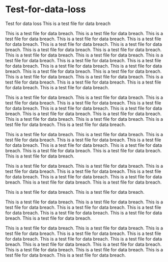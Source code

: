 # Test-for-data-loss
Test for data loss
This is a test file for data breach

This is a test file for data breach. This is a test file for data breach. This is a test file for data breach. This is a test file for data breach. This is a test file for data breach. This is a test file for data breach. This is a test file for data breach. This is a test file for data breach. This is a test file for data breach. This is a test file for data breach. This is a test file for data breach. This is a test file for data breach. This is a test file for data breach. This is a test file for data breach. This is a test file for data breach. This is a test file for data breach. This is a test file for data breach. This is a test file for data breach. This is a test file for data breach. This is a test file for data breach. This is a test file for data breach. This is a test file for data breach. This is a test file for data breach. This is a test file for data breach.

This is a test file for data breach. This is a test file for data breach. This is a test file for data breach. This is a test file for data breach. This is a test file for data breach. This is a test file for data breach. This is a test file for data breach. This is a test file for data breach. This is a test file for data breach. This is a test file for data breach. This is a test file for data breach. This is a test file for data breach. This is a test file for data breach.

This is a test file for data breach. This is a test file for data breach. This is a test file for data breach. This is a test file for data breach. This is a test file for data breach. This is a test file for data breach. This is a test file for data breach. This is a test file for data breach. This is a test file for data breach. This is a test file for data breach.

This is a test file for data breach. This is a test file for data breach. This is a test file for data breach. This is a test file for data breach. This is a test file for data breach. This is a test file for data breach. This is a test file for data breach. This is a test file for data breach. This is a test file for data breach.

This is a test file for data breach. This is a test file for data breach.

This is a test file for data breach. This is a test file for data breach. This is a test file for data breach. This is a test file for data breach. This is a test file for data breach. This is a test file for data breach. This is a test file for data breach. This is a test file for data breach.

This is a test file for data breach. This is a test file for data breach. This is a test file for data breach. This is a test file for data breach. This is a test file for data breach. This is a test file for data breach. This is a test file for data breach. This is a test file for data breach. This is a test file for data breach. This is a test file for data breach. This is a test file for data breach. This is a test file for data breach. This is a test file for data breach.
